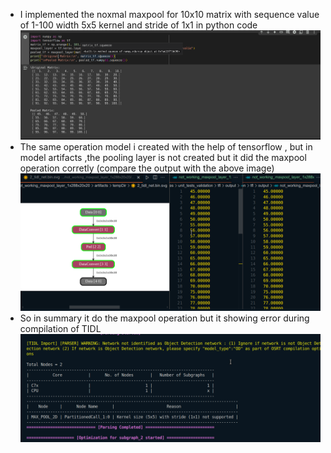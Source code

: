* I implemented the noxmal maxpool for 10x10 matrix with sequence value of 1-100  width 5x5 kernel and stride of 1x1 in python code
![alt text](image-5.png)
* The same operation model i created with the help of tensorflow , but in model artifacts ,the pooling layer is not created but it did the maxpool operation corretly (compare the output with the above image)
![alt text](image-6.png)
* So in summary it do the maxpool operation but it showing error during compilation of TIDL
![alt text](image-7.png)